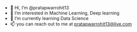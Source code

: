 - 👋 Hi, I’m @pratapwarrohit13
- 👀 I’m interested in Machine Learning, Deep learning
- 🌱 I’m currently learning Data Science
- 📫 you can reach out to me at pratapwarrohit13@live.com

<!---
pratapwarrohit13/pratapwarrohit13 is a ✨ special ✨ repository because its `README.md` (this file) appears on your GitHub profile.
You can click the Preview link to take a look at your changes.
--->
